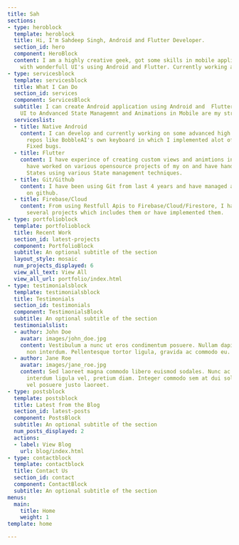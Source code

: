 ```yaml
---
title: Sah
sections:
- type: heroblock
  template: heroblock
  title: Hi, I'm Sahdeep Singh, Android and Flutter Developer.
  section_id: hero
  component: HeroBlock
  content: I am a highly creative geek, got some skills in mobile application development
    with wonderfull UI's using Android and Flutter. Currently working at BobbleAI.
- type: servicesblock
  template: servicesblock
  title: What I Can Do
  section_id: services
  component: ServicesBlock
  subtitle: I can create Android application using Android and  Flutter. From Complex
    UI to Andvanced State Managemnt and Animations in Mobile are my strong skills.
  serviceslist:
  - title: Native Android
    content: I can develop and currently working on some advanced high level android
      repos like BobbleAI's own keyboard in which I implemented alot of feature and
      Fixed bugs.
  - title: Flutter
    content: I have experince of creating custom views and animtions in Flutter and
      have worked on various opensource projects of my on and have handles complex
      States using various State management techniques.
  - title: Git/Github
    content: I have been using Git from last 4 years and have managed all my projects
      on github.
  - title: Firebase/Cloud
    content: From using Restfull Apis to Firebase/Cloud/Firestore, I have worked on
      several projects which includes them or have implemented them.
- type: portfolioblock
  template: portfolioblock
  title: Recent Work
  section_id: latest-projects
  component: PortfolioBlock
  subtitle: An optional subtitle of the section
  layout_style: mosaic
  num_projects_displayed: 6
  view_all_text: View All
  view_all_url: portfolio/index.html
- type: testimonialsblock
  template: testimonialsblock
  title: Testimonials
  section_id: testimonials
  component: TestimonialsBlock
  subtitle: An optional subtitle of the section
  testimonialslist:
  - author: John Doe
    avatar: images/john_doe.jpg
    content: Vestibulum a nunc ut eros condimentum posuere. Nullam dapibus quis nunc
      non interdum. Pellentesque tortor ligula, gravida ac commodo eu.
  - author: Jane Roe
    avatar: images/jane_roe.jpg
    content: Sed laoreet magna commodo libero euismod sodales. Nunc ac libero convallis,
      interdum ligula vel, pretium diam. Integer commodo sem at dui sollicitudin,
      vel posuere justo laoreet.
- type: postsblock
  template: postsblock
  title: Latest from the Blog
  section_id: latest-posts
  component: PostsBlock
  subtitle: An optional subtitle of the section
  num_posts_displayed: 2
  actions:
  - label: View Blog
    url: blog/index.html
- type: contactblock
  template: contactblock
  title: Contact Us
  section_id: contact
  component: ContactBlock
  subtitle: An optional subtitle of the section
menus:
  main:
    title: Home
    weight: 1
template: home

---
```

